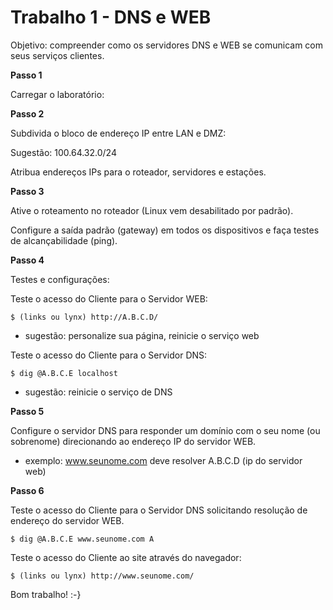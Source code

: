 # Trabalho 1 - DNS e WEB

Objetivo: compreender como os servidores DNS e WEB se comunicam com seus serviços clientes. 

**Passo 1**

Carregar o laboratório: 

**Passo 2**

Subdivida o bloco de endereço IP entre LAN e DMZ: 

Sugestão: 100.64.32.0/24

Atribua endereços IPs para o roteador, servidores e estações. 

**Passo 3**

Ative o roteamento no roteador (Linux vem desabilitado por padrão).

Configure a saída padrão (gateway) em todos os dispositivos e faça testes de alcançabilidade (ping).

**Passo 4**

Testes e configurações:

Teste o acesso do Cliente para o Servidor WEB:

`$ (links ou lynx) http://A.B.C.D/`

- sugestão: personalize sua página, reinicie o serviço web

Teste o acesso do Cliente para o Servidor DNS:

`$ dig @A.B.C.E localhost`

- sugestão: reinicie o serviço de DNS

**Passo 5**

Configure o servidor DNS para responder um domínio com o seu nome (ou sobrenome) direcionando ao endereço IP do servidor WEB.

- exemplo: www.seunome.com deve resolver A.B.C.D (ip do servidor web)

**Passo 6**

Teste o acesso do Cliente para o Servidor DNS solicitando resolução de endereço do servidor WEB.

`$ dig @A.B.C.E www.seunome.com A`

Teste o acesso do Cliente ao site através do navegador:

`$ (links ou lynx) http://www.seunome.com/`

Bom trabalho! :-}
